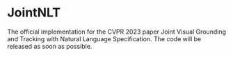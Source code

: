 # JointNLT
The official implementation for the CVPR 2023 paper Joint Visual Grounding and Tracking with Natural Language Specification.
The code will be released as soon as possible.
